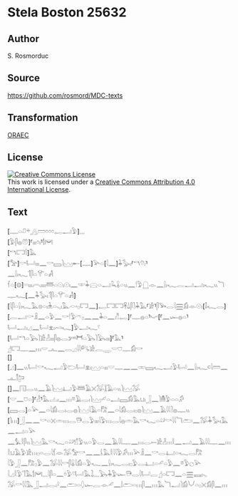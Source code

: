 # Stela Boston 25632

## Author

S. Rosmorduc

## Source

https://github.com/rosmord/MDC-texts

## Transformation

[ORAEC](https://oraec.github.io/)

## License

<a rel="license" href="http://creativecommons.org/licenses/by/4.0/"><img alt="Creative Commons License" style="border-width:0" src="https://i.creativecommons.org/l/by/4.0/88x31.png" /></a><br />This work is licensed under a <a rel="license" href="http://creativecommons.org/licenses/by/4.0/">Creative Commons Attribution 4.0 International License</a>.

## Text

[𓊃𓏏𓍔𓍬𓂻𓏠𓏌𓏌𓏌𓉻𓂝𓅱]𓈒𓈒𓈒<br>
[𓅱𓋴𓐍𓋝]⸢𓏤𓏤𓏤𓏌𓏤⸣𓌁𓋞<br>
[𓎔𓉐𓌉]𓅓<br>
[𓅡]𓎡𓂡𓏤𓏤𓏤𓈖𓎡𓈙𓌙𓈉𓄡[𓊃]𓅪𓏏[𓇋𓈖]𓇓𓅭𓏤⸢𓎔𓄣𓏤⸣<br>
𓈖𓍛𓏤𓆑𓄊𓋴𓏏𓄝𓏏𓀻<br>
𓆳𓏏[𓊗]𓎆𓎆𓏤𓏤𓏤𓇹𓏤𓏤𓏤𓏤𓆷𓏏𓇳𓏤𓇳𓏤𓈖𓎱𓇓𓈍𓏏𓂝𓆗𓏇𓏏𓏭𓈖𓎗𓅱𓉸𓁹𓈖𓍛𓏤𓆑𓐛𓂝𓂝𓏤𓆑𓏭𓆓𓊃𓆑[𓈖𓇓𓅭𓏤𓄊𓋴𓏏𓄝𓏏𓀻]<br>
[𓇋𓋴𓏏𓍛𓏤𓆑𓅓𓊖𓏏𓏤𓇔𓏏𓈅𓏤𓅓𓊶𓊪𓉐𓈖]𓉻𓉐𓉐𓋹𓍑𓋴𓍘𓇓𓅓⸢𓀂⸣𓋴𓅨𓂋𓇋𓈗𓀁𓁹𓇳𓏤[𓄤𓆑𓂋]<br>
[𓐛𓂝𓎡𓏎𓈖𓏏𓅱𓈖𓎡𓎗𓅱𓍼𓊪𓈖𓈖𓇓𓏏𓈖𓀯𓉻]⸢𓊃𓐍𓏏⸣𓌛[⸢𓈖𓆱𓐍𓏏⸣𓂡𓂝𓏤𓈎𓈖𓂡𓁷𓏤𓄗𓆑]𓅱𓂝𓆑𓍢<br>
[𓂡𓎔𓏏𓅂𓌙𓀀𓁐𓏤𓏤𓏤𓋴𓐍𓂋𓀒𓋫𓏏𓅂𓌙𓅂𓏤𓏤𓏤]⸢𓅓⸣𓊨𓉐𓊃𓈖𓏥𓎟𓂜𓈖𓂋𓈎𓇋𓇋𓀐𓀀𓐛𓇾𓎟𓈞𓊃𓀁𓎡<br>
[][𓈎]𓈖𓏭𓂡𓎡𓆑𓂝𓅱𓂬𓂡𓁷𓏤𓈉𓏏𓏤𓏤𓏤𓎟𓊃𓈖𓈖𓏒𓈙𓆑𓂝𓅱𓂡𓈖𓍛𓏤𓆑𓍹𓇋𓏠𓈖𓊵𓋾𓉺𓍺<br>
[]𓈖𓉔𓂋𓏭𓈖𓄿𓌙𓈉𓂞𓅱𓆷𓄿𓏴𓅮𓆼𓄿𓏏𓏭𓌙𓈉𓅮<br>
[𓎟𓈖𓈞𓏏]⸢𓁐⸣𓅓𓐟𓏤𓈖𓏥𓎼𓄿𓂋𓏤𓌙𓈉𓄔𓏏𓂝𓈙𓀁𓅓𓂓𓏤𓃀𓈖𓌙𓄟𓅱𓏏𓏏𓀔<br>
[𓈙𓂋]𓏏𓅪𓈖𓏏𓇋𓀁𓂋𓏤𓂋𓐍𓌙𓈉𓇋𓄿𓏏𓀗𓈖𓏏𓇋𓀁𓂋𓏤𓊪𓐍𓌙𓈉𓈖𓄿𓇋𓇋𓍘𓐍𓊃𓏭<br>
[𓌙𓏥]𓃀𓈖𓈖𓎡𓏏𓏴𓏛𓏥𓂋𓇥𓂋𓅱𓏤𓏤𓏤𓇋𓅱𓏥𓂋𓇋𓐍𓏛𓅓𓎡𓆑𓏏𓄖𓎡𓇋𓇋𓆓𓂧𓈖𓅮𓇓𓅭𓏤𓅓𓈖𓂝𓏏𓅪<br>
𓈖𓅘𓎛𓋴𓏭𓌙𓈉𓅓𓎡𓆑𓏏𓄖𓀸𓅱𓏭𓏏𓅱𓂋𓈖𓄿𓇋𓇋𓊃𓈖𓏥𓂋𓍿𓀀𓁐𓏥𓎛𓈖𓂝𓈖𓄿𓇋𓇋𓊃𓈖𓏥<br>
𓎛𓂓𓄿𓅱𓀀𓏥𓊪𓏏𓂋𓇋𓆴𓁺𓅮𓅡𓎡𓈖𓈖𓌰𓅓𓎛𓇋𓇋𓅱𓀔𓏥𓅪𓏎𓈖𓎡𓂋𓂞𓏏𓆑𓂋𓀗<br>
𓇋𓅱𓃀𓈖𓀗𓊪𓅱𓈖𓅮𓇋𓇋𓎡𓋴𓏇𓇋𓀁𓏏𓅱𓆑𓈖𓍛𓏤𓆑𓂋𓏤𓊪𓅱𓂋𓂞𓏏𓄔𓏏𓅱𓈖𓎼𓅱𓐎𓅪<br>
𓇋𓈎𓎛𓅱𓌏𓅓𓌁𓋞𓈒𓈒𓈒𓇋𓋴𓏏𓈖𓏌𓅱𓍢𓂡𓅓𓍖𓈒𓈒𓈒𓅂𓇓𓅱𓆱𓇥𓂋𓇋𓂡𓐛𓊨𓏏𓉐𓈖𓏏𓈗𓈘𓏤𓈅<br>
𓅮𓎡𓇋𓇋𓅓𓃀𓂝𓂋𓏤𓍲𓈖𓂧𓏏𓆭𓆱𓐛𓁹𓄔𓈖𓌃𓂧𓏏𓏥𓋴𓈖𓏥𓅓𓆓𓂝𓌙𓀁𓄋𓏏𓊪𓏴𓀁𓋴𓈖𓏥<br>
